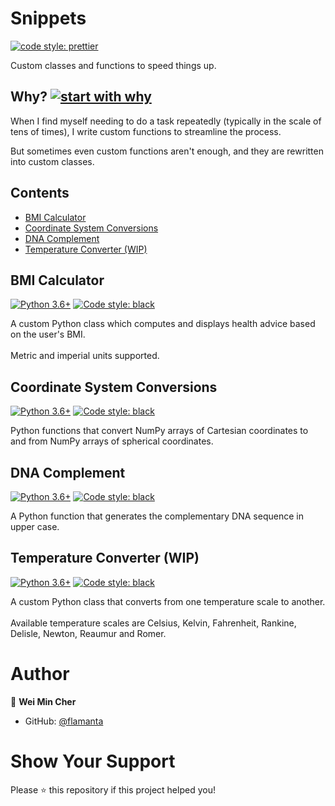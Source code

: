 # Snippets <!-- omit in toc -->

[![code style: prettier](https://img.shields.io/badge/code_style-prettier-ff69b4.svg)](https://github.com/prettier/prettier)

Custom classes and functions to speed things up.

## Why? [![start with why](https://img.shields.io/badge/start%20with-why%3F-brightgreen.svg)](http://www.ted.com/talks/simon_sinek_how_great_leaders_inspire_action) <!-- omit in toc -->

When I find myself needing to do a task repeatedly (typically in the scale of tens of times), I write custom functions to streamline the process.

But sometimes even custom functions aren't enough, and they are rewritten into custom classes.

## Contents <!-- omit in toc -->

- [BMI Calculator](#bmi-calculator)
- [Coordinate System Conversions](#coordinate-system-conversions)
- [DNA Complement](#dna-complement)
- [Temperature Converter (WIP)](#temperature-converter-wip)

## BMI Calculator

[![Python 3.6+](https://img.shields.io/badge/python-3.6+-blue)](https://shields.io/) [![Code style: black](https://img.shields.io/badge/code%20style-black-000000.svg)](https://github.com/psf/black)

A custom Python class which computes and displays health advice based on the user's BMI.<br><br>
Metric and imperial units supported.

## Coordinate System Conversions

[![Python 3.6+](https://img.shields.io/badge/python-3.6+-blue)](https://shields.io/) [![Code style: black](https://img.shields.io/badge/code%20style-black-000000.svg)](https://github.com/psf/black)

Python functions that convert NumPy arrays of Cartesian coordinates to and from NumPy arrays of spherical coordinates.

## DNA Complement

[![Python 3.6+](https://img.shields.io/badge/python-3.6+-blue)](https://shields.io/) [![Code style: black](https://img.shields.io/badge/code%20style-black-000000.svg)](https://github.com/psf/black)

A Python function that generates the complementary DNA sequence in upper case.

## Temperature Converter (WIP)

[![Python 3.6+](https://img.shields.io/badge/python-3.6+-blue)](https://shields.io/) [![Code style: black](https://img.shields.io/badge/code%20style-black-000000.svg)](https://github.com/psf/black)

A custom Python class that converts from one temperature scale to another.<br><br>
Available temperature scales are Celsius, Kelvin, Fahrenheit, Rankine, Delisle, Newton, Reaumur and Romer.

# Author <!-- omit in toc -->

👤 **Wei Min Cher**

- GitHub: [@flamanta](https://github.com/flamanta)

# Show Your Support <!-- omit in toc -->

Please ⭐ this repository if this project helped you!
